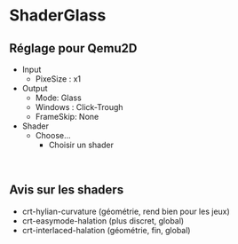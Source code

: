 # ShaderGlass
## Réglage pour Qemu2D
- Input  
  - PixeSize : x1  
- Output  
  - Mode: Glass  
  - Windows : Click-Trough  
  - FrameSkip: None  
- Shader  
  - Choose...  
    - Choisir un shader  

<br>

## Avis sur les shaders
- crt-hylian-curvature (géométrie, rend bien pour les jeux)  
- crt-easymode-halation (plus discret, global)  
- crt-interlaced-halation (géométrie, fin, global)  

